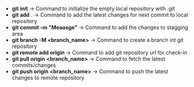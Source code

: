 - **git init** 	->		Command to initialize the empty local repository with .git
- **git add** .	->		Command to add the latest changes for next commit to local repository
- **git commit -m "Meaasge"** ->		Command to add the changes to stagging area
- **git branch -M <branch_name>** ->	Command to create a branch int git repository
- **git remote add origin <url>** ->	Command to add git repository url for check-in
- **git pull origin <branch_name>** ->	Command to fetch the latest commits/changes
- **git push origin <branch_name>** ->	Command to push the latest changes to remote repository
